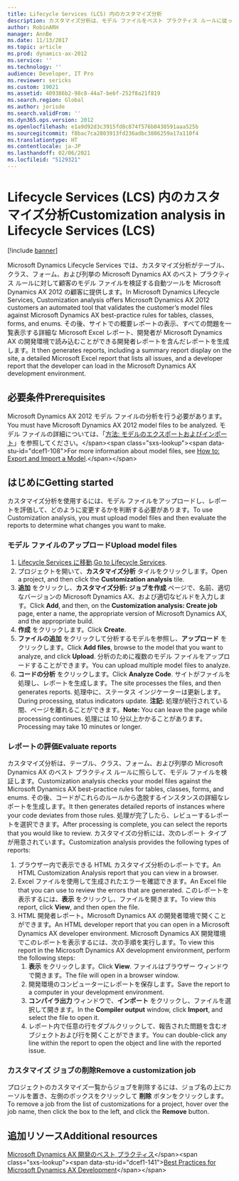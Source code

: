 ```yaml
---
title: Lifecycle Services (LCS) 内のカスタマイズ分析
description: カスタマイズ分析は、モデル ファイルをベスト プラクティス ルールに従って検証する Microsoft Dynamics AX 2012 の自動ツールです。
author: RobinARH
manager: AnnBe
ms.date: 11/13/2017
ms.topic: article
ms.prod: dynamics-ax-2012
ms.service: ''
ms.technology: ''
audience: Developer, IT Pro
ms.reviewer: sericks
ms.custom: 19021
ms.assetid: 409386b2-98c8-44a7-be6f-252f8a21f819
ms.search.region: Global
ms.author: jorisde
ms.search.validFrom: ''
ms.dyn365.ops.version: 2012
ms.openlocfilehash: e1a9d92d3c3915fd8c874f576b0438591aaa525b
ms.sourcegitcommit: f8bac7ca2803913fd236adbc3806259a17a110f4
ms.translationtype: HT
ms.contentlocale: ja-JP
ms.lasthandoff: 02/06/2021
ms.locfileid: "5129321"
---
```

# <a name="customization-analysis-in-lifecycle-services-lcs"></a><span data-ttu-id="dcef1-103">Lifecycle Services (LCS) 内のカスタマイズ分析</span><span class="sxs-lookup"><span data-stu-id="dcef1-103">Customization analysis in Lifecycle Services (LCS)</span></span>

[!include [banner](../../includes/banner.md)]

<span data-ttu-id="dcef1-104">Microsoft Dynamics Lifecycle Services では、カスタマイズ分析がテーブル、クラス、フォーム、および列挙の Microsoft Dynamics AX のベスト プラクティス ルールに対して顧客のモデル ファイルを検証する自動ツールを Microsoft Dynamics AX 2012 の顧客に提供します。</span><span class="sxs-lookup"><span data-stu-id="dcef1-104">In Microsoft Dynamics Lifecycle Services, Customization analysis offers Microsoft Dynamics AX 2012 customers an automated tool that validates the customer’s model files against Microsoft Dynamics AX best-practice rules for tables, classes, forms, and enums.</span></span> <span data-ttu-id="dcef1-105">その後、サイトでの概要レポートの表示、すべての問題を一覧表示する詳細な Microsoft Excel レポート、開発者が Microsoft Dynamics AX の開発環境で読み込むことができる開発者レポートを含んだレポートを生成します。</span><span class="sxs-lookup"><span data-stu-id="dcef1-105">It then generates reports, including a summary report display on the site, a detailed Microsoft Excel report that lists all issues, and a developer report that the developer can load in the Microsoft Dynamics AX development environment.</span></span> 

<a name="prerequisites"></a><span data-ttu-id="dcef1-106">必要条件</span><span class="sxs-lookup"><span data-stu-id="dcef1-106">Prerequisites</span></span>
-------------

<span data-ttu-id="dcef1-107">Microsoft Dynamics AX 2012 モデル ファイルの分析を行う必要があります。</span><span class="sxs-lookup"><span data-stu-id="dcef1-107">You must have Microsoft Dynamics AX 2012 model files to be analyzed.</span></span> <span data-ttu-id="dcef1-108">モデル ファイルの詳細については、「[方法: モデルのエクスポートおよびインポート](https://msdn.microsoft.com/library/c2449a03-7574-4b9d-8518-9005b560209f(AX.60).aspx)」を参照してください。</span><span class="sxs-lookup"><span data-stu-id="dcef1-108">For more information about model files, see [How to: Export and Import a Model](https://msdn.microsoft.com/library/c2449a03-7574-4b9d-8518-9005b560209f(AX.60).aspx).</span></span>

## <a name="getting-started"></a><span data-ttu-id="dcef1-109">はじめに</span><span class="sxs-lookup"><span data-stu-id="dcef1-109">Getting started</span></span>
<span data-ttu-id="dcef1-110">カスタマイズ分析を使用するには、モデル ファイルをアップロードし、レポートを評価して、どのように変更するかを判断する必要があります。</span><span class="sxs-lookup"><span data-stu-id="dcef1-110">To use Customization analysis, you must upload model files and then evaluate the reports to determine what changes you want to make.</span></span>

### <a name="upload-model-files"></a><span data-ttu-id="dcef1-111">モデル ファイルのアップロード</span><span class="sxs-lookup"><span data-stu-id="dcef1-111">Upload model files</span></span>

1.  <span data-ttu-id="dcef1-112">[Lifecycle Services に移動](https://lcs.dynamics.com).</span><span class="sxs-lookup"><span data-stu-id="dcef1-112">[Go to Lifecycle Services](https://lcs.dynamics.com).</span></span>
2.  <span data-ttu-id="dcef1-113">プロジェクトを開いて、**カスタマイズ分析** タイルをクリックします。</span><span class="sxs-lookup"><span data-stu-id="dcef1-113">Open a project, and then click the **Customization analysis** tile.</span></span>
3.  <span data-ttu-id="dcef1-114">**追加** をクリックし、**カスタマイズ分析: ジョブを作成** ページで、名前、適切なバージョンの Microsoft Dynamics AX、および適切なビルドを入力します。</span><span class="sxs-lookup"><span data-stu-id="dcef1-114">Click **Add**, and then, on the **Customization analysis: Create job** page, enter a name, the appropriate version of Microsoft Dynamics AX, and the appropriate build.</span></span>
4.  <span data-ttu-id="dcef1-115">**作成** をクリックします。</span><span class="sxs-lookup"><span data-stu-id="dcef1-115">Click **Create**.</span></span>
5.  <span data-ttu-id="dcef1-116">**ファイルの追加** をクリックして分析するモデルを参照し、**アップロード** をクリックします。</span><span class="sxs-lookup"><span data-stu-id="dcef1-116">Click **Add files**, browse to the model that you want to analyze, and click **Upload**.</span></span> <span data-ttu-id="dcef1-117">分析のために複数のモデル ファイルをアップロードすることができます。</span><span class="sxs-lookup"><span data-stu-id="dcef1-117">You can upload multiple model files to analyze.</span></span>
6.  <span data-ttu-id="dcef1-118">**コードの分析** をクリックします。</span><span class="sxs-lookup"><span data-stu-id="dcef1-118">Click **Analyze Code**.</span></span> <span data-ttu-id="dcef1-119">サイトがファイルを処理し、レポートを生成します。</span><span class="sxs-lookup"><span data-stu-id="dcef1-119">The site processes the files, and then generates reports.</span></span> <span data-ttu-id="dcef1-120">処理中に、ステータス インジケーターは更新します。</span><span class="sxs-lookup"><span data-stu-id="dcef1-120">During processing, status indicators update.</span></span> <span data-ttu-id="dcef1-121">**注記:** 処理が続行されている間、ページを離れることができます。</span><span class="sxs-lookup"><span data-stu-id="dcef1-121">**Note:** You can leave the page while processing continues.</span></span> <span data-ttu-id="dcef1-122">処理には 10 分以上かかることがあります。</span><span class="sxs-lookup"><span data-stu-id="dcef1-122">Processing may take 10 minutes or longer.</span></span>

### <a name="evaluate-reports"></a><span data-ttu-id="dcef1-123">レポートの評価</span><span class="sxs-lookup"><span data-stu-id="dcef1-123">Evaluate reports</span></span>

<span data-ttu-id="dcef1-124">カスタマイズ分析は、テーブル、クラス、フォーム、および列挙の Microsoft Dynamics AX のベスト プラクティス ルールに照らして、モデル ファイルを検証します。</span><span class="sxs-lookup"><span data-stu-id="dcef1-124">Customization analysis checks your model files against the Microsoft Dynamics AX best-practice rules for tables, classes, forms, and enums.</span></span> <span data-ttu-id="dcef1-125">その後、コードがこれらのルールから逸脱するインスタンスの詳細なレポートを生成します。</span><span class="sxs-lookup"><span data-stu-id="dcef1-125">It then generates detailed reports of instances where your code deviates from those rules.</span></span> <span data-ttu-id="dcef1-126">処理が完了したら、レビューするレポートを選択できます。</span><span class="sxs-lookup"><span data-stu-id="dcef1-126">After processing is complete, you can select the reports that you would like to review.</span></span> <span data-ttu-id="dcef1-127">カスタマイズの分析には、次のレポート タイプが用意されています。</span><span class="sxs-lookup"><span data-stu-id="dcef1-127">Customization analysis provides the following types of reports:</span></span>

1.  <span data-ttu-id="dcef1-128">ブラウザー内で表示できる HTML カスタマイズ分析のレポートです。</span><span class="sxs-lookup"><span data-stu-id="dcef1-128">An HTML Customization Analysis report that you can view in a browser.</span></span>
2.  <span data-ttu-id="dcef1-129">Excel ファイルを使用して生成されたエラーを確認できます。</span><span class="sxs-lookup"><span data-stu-id="dcef1-129">An Excel file that you can use to review the errors that are generated.</span></span> <span data-ttu-id="dcef1-130">このレポートを表示するには、**表示** をクリックし、ファイルを開きます。</span><span class="sxs-lookup"><span data-stu-id="dcef1-130">To view this report, click **View**, and then open the file.</span></span>
3.  <span data-ttu-id="dcef1-131">HTML 開発者レポート。Microsoft Dynamics AX の開発者環境で開くことができます。</span><span class="sxs-lookup"><span data-stu-id="dcef1-131">An HTML developer report that you can open in a Microsoft Dynamics AX developer environment.</span></span> <span data-ttu-id="dcef1-132">Microsoft Dynamics AX 開発環境でこのレポートを表示するには、次の手順を実行します。</span><span class="sxs-lookup"><span data-stu-id="dcef1-132">To view this report in the Microsoft Dynamics AX development environment, perform the following steps:</span></span>
    1.  <span data-ttu-id="dcef1-133">**表示** をクリックします。</span><span class="sxs-lookup"><span data-stu-id="dcef1-133">Click **View**.</span></span> <span data-ttu-id="dcef1-134">ファイルはブラウザー ウィンドウで開きます。</span><span class="sxs-lookup"><span data-stu-id="dcef1-134">The file will open in a browser window.</span></span>
    2.  <span data-ttu-id="dcef1-135">開発環境のコンピューターにレポートを保存します。</span><span class="sxs-lookup"><span data-stu-id="dcef1-135">Save the report to a computer in your development environment.</span></span>
    3.  <span data-ttu-id="dcef1-136">**コンパイラ出力** ウィンドウで、**インポート** をクリックし、ファイルを選択して開きます。</span><span class="sxs-lookup"><span data-stu-id="dcef1-136">In the **Compiler output** window, click **Import**, and select the file to open it.</span></span>
    4.  <span data-ttu-id="dcef1-137">レポート内で任意の行をダブルクリックして、報告された問題を含むオブジェクトおよび行を開くことができます。</span><span class="sxs-lookup"><span data-stu-id="dcef1-137">You can double-click any line within the report to open the object and line with the reported issue.</span></span>

### <a name="remove-a-customization-job"></a><span data-ttu-id="dcef1-138">カスタマイズ ジョブの削除</span><span class="sxs-lookup"><span data-stu-id="dcef1-138">Remove a customization job</span></span>

<span data-ttu-id="dcef1-139">プロジェクトのカスタマイズ一覧からジョブを削除するには、ジョブ名の上にカーソルを置き、左側のボックスをクリックして **削除** ボタンをクリックします。</span><span class="sxs-lookup"><span data-stu-id="dcef1-139">To remove a job from the list of customizations for a project, hover over the job name, then click the box to the left, and click the **Remove** button.</span></span>

<a name="additional-resources"></a><span data-ttu-id="dcef1-140">追加リソース</span><span class="sxs-lookup"><span data-stu-id="dcef1-140">Additional resources</span></span>
--------

<span data-ttu-id="dcef1-141">[Microsoft Dynamics AX 開発のベスト プラクティス](https://msdn.microsoft.com/library/833e44ff-d89a-459a-84be-0cc5da57ee90(AX.60).aspx)</span><span class="sxs-lookup"><span data-stu-id="dcef1-141">[Best Practices for Microsoft Dynamics AX Development](https://msdn.microsoft.com/library/833e44ff-d89a-459a-84be-0cc5da57ee90(AX.60).aspx)</span></span>



